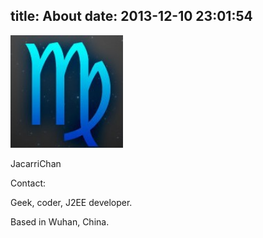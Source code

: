 title: About
date: 2013-12-10 23:01:54
---

<img src="/uploads/avatar-reading.jpg" width="180px" height="180px" alt="">

JacarriChan

Contact:
<img src="/uploads/email.gif" alt="">

Geek, coder, J2EE  developer.

Based in Wuhan, China.

